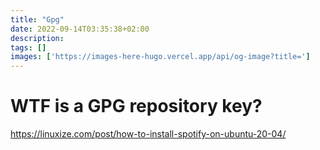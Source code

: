 ```yaml
---
title: "Gpg"
date: 2022-09-14T03:35:38+02:00
description: 
tags: []
images: ['https://images-here-hugo.vercel.app/api/og-image?title=']
---
```


# WTF is a GPG repository key?

https://linuxize.com/post/how-to-install-spotify-on-ubuntu-20-04/